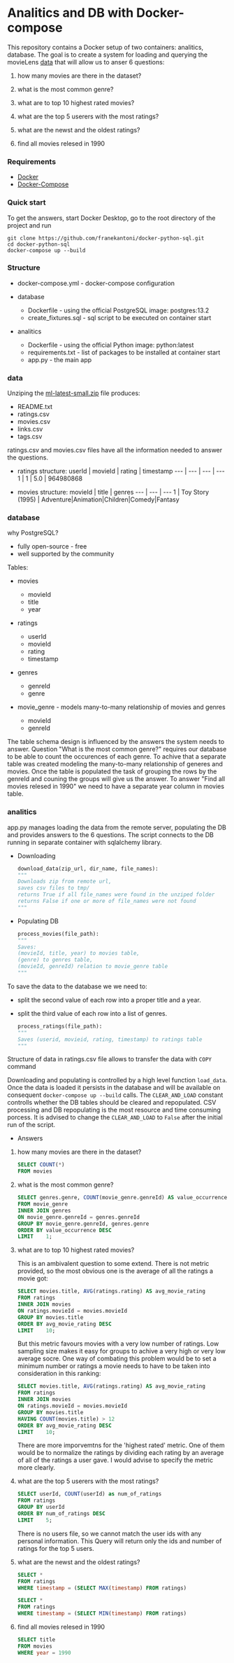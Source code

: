 # Analitics and DB with Docker-compose

This repository contains a Docker setup of two containers: analitics, database.
The goal is to create a system for loading and querying the movieLens [data](http://files.grouplens.org/datasets/movielens/ml-latest-small.zip "Zip file link") that will allow us to anser 6 questions: 

1. how many movies are there in the dataset?

2. what is the most common genre? 

3. what are to top 10 highest rated movies?

4. what are the top 5 userers with the most ratings?

5. what are the newst and the oldest ratings?

6. find all movies relesed in 1990


### Requirements

* [Docker](https://www.docker.com/ "Docker homepage")
* [Docker-Compose](https://docs.docker.com/compose/ "Docker-Compose docs")

### Quick start

To get the answers, start Docker Desktop, go to the root directory of the project and run

```
git clone https://github.com/franekantoni/docker-python-sql.git
cd docker-python-sql
docker-compose up --build
```

### Structure

* docker-compose.yml - docker-compose configuration
	
* database
	* Dockerfile - using the official PostgreSQL image: postgres:13.2
	* create_fixtures.sql - sql script to be executed on container start

* analitics
	* Dockerfile - using the official Python image: python:latest
	* requirements.txt - list of packages to be installed at container start 
	* app.py - the main app

### data

Unziping the [ml-latest-small.zip](http://files.grouplens.org/datasets/movielens/ml-latest-small.zip "Zip file link") file produces:

* README.txt
* ratings.csv
* movies.csv
* links.csv
* tags.csv

ratings.csv and movies.csv files have all the information needed to answer the questions.

* ratings structure:
	userId | movieId | rating | timestamp
	--- | --- | --- | ---
	1 | 1 | 5.0 | 964980868

* movies structure:
	movieId | title | genres
	--- | --- | ---
	1 | Toy Story (1995) | Adventure\|Animation\|Children\|Comedy\|Fantasy

### database

why PostgreSQL?

* fully open-source - free
* well supported by the community

Tables:

* movies
	* movieId
	* title
	* year

* ratings
	* userId
	* movieId
	* rating
	* timestamp

* genres
	* genreId
	* genre

* movie_genre - models many-to-many relationship of movies and genres
	* movieId
	* genreId

The table schema design is influenced by the answers the system needs to answer.
Question "What is the most common genre?" requires our database to be able to count the occurences of each genre. 
To achive that a separate table was created modeling the many-to-many relationship of generes and movies. Once the table is 
populated the task of grouping the rows by the genreId and couning the groups will give us the answer.
To answer "Find all movies relesed in 1990" we need to have a separate year column in movies table.

### analitics

app.py manages loading the data from the remote server, populating the DB and provides answers to the 6 questions.
The script connects to the DB running in separate container with sqlalchemy library.

* Downloading

	```python
	download_data(zip_url, dir_name, file_names):
	"""
	Downloads zip from remote url,
	saves csv files to tmp/
	returns True if all file_names were found in the unziped folder
	returns False if one or more of file_names were not found
	"""
	```


* Populating DB

	```python
	process_movies(file_path):
	"""
	Saves:
	(movieId, title, year) to movies table,
	(genre) to genres table,
	(movieId, genreId) relation to movie_genre table
	"""
	```
To save the data to the database we we need to: 
* split the second value of each row into a proper title and a year.
* split the third value of each row into a list of genres.

	```python
	process_ratings(file_path):
	"""
	Saves (userid, movieid, rating, timestamp) to ratings table
	"""
	```
Structure of data in ratings.csv file allows to transfer the data with ```COPY``` command


Downloading and populating is controlled by a high level function ```load_data```.
Once the data is loaded it persists in the database and will be available on consequent ```docker-compose up --build``` calls.
The ```CLEAR_AND_LOAD``` constant controlls whether the DB tables should be cleared and repopulated.
CSV processing and DB repopulating is the most resource and time consuming porcess.
It is advised to change the ```CLEAR_AND_LOAD``` to ```False``` after the initial run of the script.

* Answers

1. how many movies are there in the dataset?

	```SQL
	SELECT COUNT(*)
	FROM movies
	```

2. what is the most common genre? 

	```SQL
	SELECT genres.genre, COUNT(movie_genre.genreId) AS value_occurrence 
	FROM movie_genre
	INNER JOIN genres 
	ON movie_genre.genreId = genres.genreId
	GROUP BY movie_genre.genreId, genres.genre
	ORDER BY value_occurrence DESC
	LIMIT    1;
	```

3. what are to top 10 highest rated movies?
	

	This is an ambivalent question to some extend. There is not metric provided, so the most obvious one is the average of all the ratings a movie got:
	```SQL
	SELECT movies.title, AVG(ratings.rating) AS avg_movie_rating
	FROM ratings
	INNER JOIN movies 
	ON ratings.movieId = movies.movieId
	GROUP BY movies.title
	ORDER BY avg_movie_rating DESC
	LIMIT    10;
	```

	But this metric favours movies with a very low number of ratings. Low sampling size makes it easy for groups to achive a very high or very low average socre.
	One way of combating this problem would be to set a minimum number or ratings a movie needs to have to be taken into consideration in this ranking:
	```SQL
	SELECT movies.title, AVG(ratings.rating) AS avg_movie_rating
	FROM ratings
	INNER JOIN movies 
	ON ratings.movieId = movies.movieId
	GROUP BY movies.title
	HAVING COUNT(movies.title) > 12
	ORDER BY avg_movie_rating DESC
	LIMIT    10;
	```

	There are more imporvemtns for the 'highest rated' metric. One of them would be to normalize the ratings by dividing each rating by an average of all of the ratings a user gave. I would advise to specify the metric more clearly.

4. what are the top 5 userers with the most ratings?

	```SQL
	SELECT userId, COUNT(userId) as num_of_ratings
	FROM ratings
	GROUP BY userId
	ORDER BY num_of_ratings DESC
	LIMIT    5;
	```
	There is no users file, so we cannot match the user ids with any personal information. This Query will return only the ids and number of ratings for the top 5 users.

5. what are the newst and the oldest ratings?

	```SQL
	SELECT *
	FROM ratings
	WHERE timestamp = (SELECT MAX(timestamp) FROM ratings)
	```

	```SQL
	SELECT *
	FROM ratings
	WHERE timestamp = (SELECT MIN(timestamp) FROM ratings)
	```

6. find all movies relesed in 1990

	```SQL
	SELECT title
	FROM movies
	WHERE year = 1990
	```
	








